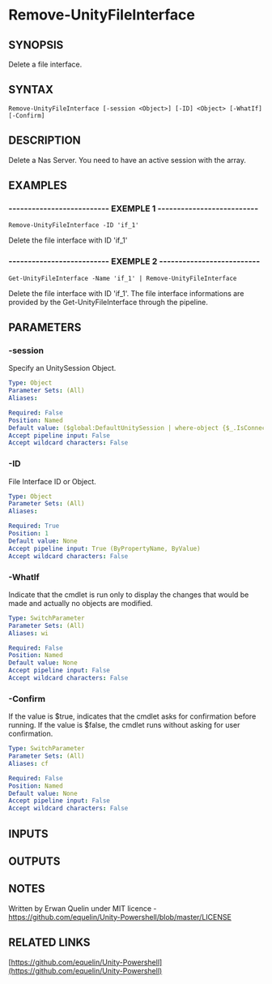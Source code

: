 # Remove-UnityFileInterface

## SYNOPSIS
Delete a file interface.

## SYNTAX

```
Remove-UnityFileInterface [-session <Object>] [-ID] <Object> [-WhatIf] [-Confirm]
```

## DESCRIPTION
Delete a Nas Server.
You need to have an active session with the array.

## EXAMPLES

### -------------------------- EXEMPLE 1 --------------------------
```
Remove-UnityFileInterface -ID 'if_1'
```

Delete the file interface with ID 'if_1'

### -------------------------- EXEMPLE 2 --------------------------
```
Get-UnityFileInterface -Name 'if_1' | Remove-UnityFileInterface
```

Delete the file interface with ID 'if_1'.
The file interface informations are provided by the Get-UnityFileInterface through the pipeline.

## PARAMETERS

### -session
Specify an UnitySession Object.

```yaml
Type: Object
Parameter Sets: (All)
Aliases: 

Required: False
Position: Named
Default value: ($global:DefaultUnitySession | where-object {$_.IsConnected -eq $true})
Accept pipeline input: False
Accept wildcard characters: False
```

### -ID
File Interface ID or Object.

```yaml
Type: Object
Parameter Sets: (All)
Aliases: 

Required: True
Position: 1
Default value: None
Accept pipeline input: True (ByPropertyName, ByValue)
Accept wildcard characters: False
```

### -WhatIf
Indicate that the cmdlet is run only to display the changes that would be made and actually no objects are modified.

```yaml
Type: SwitchParameter
Parameter Sets: (All)
Aliases: wi

Required: False
Position: Named
Default value: None
Accept pipeline input: False
Accept wildcard characters: False
```

### -Confirm
If the value is $true, indicates that the cmdlet asks for confirmation before running.
If the value is $false, the cmdlet runs without asking for user confirmation.

```yaml
Type: SwitchParameter
Parameter Sets: (All)
Aliases: cf

Required: False
Position: Named
Default value: None
Accept pipeline input: False
Accept wildcard characters: False
```

## INPUTS

## OUTPUTS

## NOTES
Written by Erwan Quelin under MIT licence - https://github.com/equelin/Unity-Powershell/blob/master/LICENSE

## RELATED LINKS

[https://github.com/equelin/Unity-Powershell](https://github.com/equelin/Unity-Powershell)

